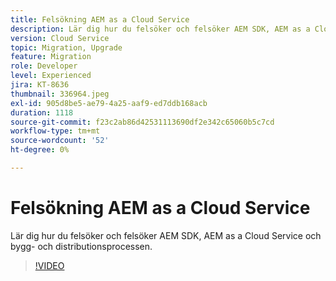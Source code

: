 ```yaml
---
title: Felsökning AEM as a Cloud Service
description: Lär dig hur du felsöker och felsöker AEM SDK, AEM as a Cloud Service och bygg- och distributionsprocessen.
version: Cloud Service
topic: Migration, Upgrade
feature: Migration
role: Developer
level: Experienced
jira: KT-8636
thumbnail: 336964.jpeg
exl-id: 905d8be5-ae79-4a25-aaf9-ed7ddb168acb
duration: 1118
source-git-commit: f23c2ab86d42531113690df2e342c65060b5c7cd
workflow-type: tm+mt
source-wordcount: '52'
ht-degree: 0%

---
```


# Felsökning AEM as a Cloud Service

Lär dig hur du felsöker och felsöker AEM SDK, AEM as a Cloud Service och bygg- och distributionsprocessen.

>[!VIDEO](https://video.tv.adobe.com/v/336964?quality=12&learn=on)
